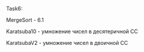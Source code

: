 Task6:

MergeSort - 6.1

Karatsuba10 - умножение чисел в десятеричной СС

KaratsubaV2 - умножение чисел в двоичной СС